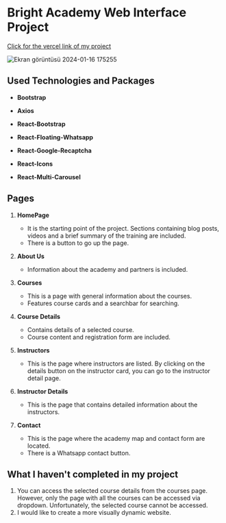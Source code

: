 
# Bright Academy Web Interface Project

[Click for the vercel link of my project](https://github.com/pinaraliogullari/pinar_aliogullari_bright_akademi_projesi.git)

![Ekran görüntüsü 2024-01-16 175255](https://github.com/pinaraliogullari/pinar_aliogullari_bright_akademi_projesi/assets/112780885/348e9489-88ee-41fe-94b7-a5e26c261e24)
## Used Technologies and Packages


- **Bootstrap**

- **Axios**
- **React-Bootstrap**

- **React-Floating-Whatsapp**

- **React-Google-Recaptcha**

- **React-Icons**

- **React-Multi-Carousel**




## Pages

1. **HomePage**
   - It is the starting point of the project. Sections containing blog posts, videos and a brief summary of the training are included.
   - There is a button to go up the page.

2. **About Us**
   - Information about the academy and partners is included.
 
3. **Courses**
   - This is a page with general information about the courses.
   - Features course cards and a searchbar for searching.

4. **Course Details**
   - Contains details of a selected course.
   - Course content and registration form are included.

5. **Instructors**
   - This is the page where instructors are listed. By clicking on the details button on the instructor card, you can go to the instructor detail page.

6. **Instructor Details**
   - This is the page that contains detailed information about the instructors.

7. **Contact**
   - This is the page where the academy map and contact form are located.
   - There is a Whatsapp contact button.

  ## What I haven't completed in my project
1. You can access the selected course details from the courses page. However, only the page with all the courses can be accessed via dropdown. Unfortunately, the selected course cannot be accessed.
2. I would like to create a more visually dynamic website.